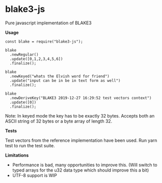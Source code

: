 # blake3-js

Pure javascript implementation of BLAKE3

**Usage**

    const blake = require("blake3-js");

    blake
      .newRegular()
      .update([0,1,2,3,4,5,6])
      .finalize();

    blake
      .newKeyed("whats the Elvish word for friend")
      .update("input can be in be in text form as well")
      .finalize();

    blake
      .newDeriveKey("BLAKE3 2019-12-27 16:29:52 test vectors context")
      .update([0])
      .finalize();

Note: In keyed mode the key has to be exactly 32 bytes. Accepts both an ASCII string of 32 bytes or a byte array of length 32.

**Tests**

Test vectors from the reference implementation have been used. Run yarn test to run the test suite.

**Limitations**

- Performance is bad, many opportunities to improve this.
  (Will switch to typed arrays for the u32 data type which should improve this a bit)
- UTF-8 support is WIP
